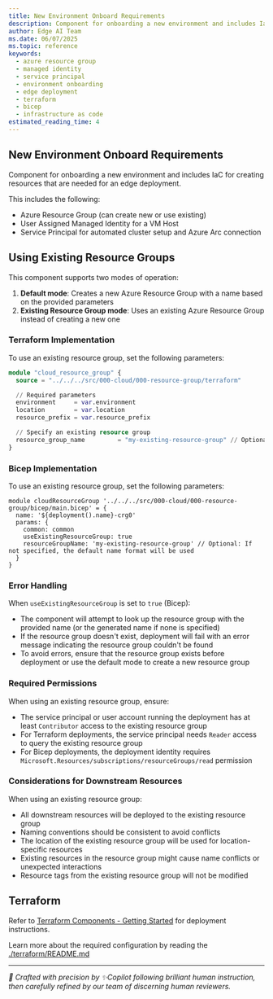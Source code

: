 ```yaml
---
title: New Environment Onboard Requirements
description: Component for onboarding a new environment and includes IaC for creating resources that are needed for an edge deployment including Azure Resource Group, User Assigned Managed Identity, and Service Principal
author: Edge AI Team
ms.date: 06/07/2025
ms.topic: reference
keywords:
  - azure resource group
  - managed identity
  - service principal
  - environment onboarding
  - edge deployment
  - terraform
  - bicep
  - infrastructure as code
estimated_reading_time: 4
---
```


## New Environment Onboard Requirements

Component for onboarding a new environment and includes IaC for creating resources that are needed for an
edge deployment.

This includes the following:

- Azure Resource Group (can create new or use existing)
- User Assigned Managed Identity for a VM Host
- Service Principal for automated cluster setup and Azure Arc connection

## Using Existing Resource Groups

This component supports two modes of operation:

1. **Default mode**: Creates a new Azure Resource Group with a name based on the provided parameters
2. **Existing Resource Group mode**: Uses an existing Azure Resource Group instead of creating a new one

### Terraform Implementation

To use an existing resource group, set the following parameters:

```terraform
module "cloud_resource_group" {
  source = "../../../src/000-cloud/000-resource-group/terraform"

  // Required parameters
  environment     = var.environment
  location        = var.location
  resource_prefix = var.resource_prefix

  // Specify an existing resource group
  resource_group_name         = "my-existing-resource-group" // Optional: If not specified, the default name format will be used
}
```

### Bicep Implementation

To use an existing resource group, set the following parameters:

```bicep
module cloudResourceGroup '../../../src/000-cloud/000-resource-group/bicep/main.bicep' = {
  name: '${deployment().name}-crg0'
  params: {
    common: common
    useExistingResourceGroup: true
    resourceGroupName: 'my-existing-resource-group' // Optional: If not specified, the default name format will be used
  }
}
```

### Error Handling

When `useExistingResourceGroup` is set to `true` (Bicep):

- The component will attempt to look up the resource group with the provided name (or the generated name if none is specified)
- If the resource group doesn't exist, deployment will fail with an error message indicating the resource group couldn't be found
- To avoid errors, ensure that the resource group exists before deployment or use the default mode to create a new resource group

### Required Permissions

When using an existing resource group, ensure:

- The service principal or user account running the deployment has at least `Contributor` access to the existing resource group
- For Terraform deployments, the service principal needs `Reader` access to query the existing resource group
- For Bicep deployments, the deployment identity requires `Microsoft.Resources/subscriptions/resourceGroups/read` permission

### Considerations for Downstream Resources

When using an existing resource group:

- All downstream resources will be deployed to the existing resource group
- Naming conventions should be consistent to avoid conflicts
- The location of the existing resource group will be used for location-specific resources
- Existing resources in the resource group might cause name conflicts or unexpected interactions
- Resource tags from the existing resource group will not be modified

## Terraform

Refer to [Terraform Components - Getting Started](../README.md#terraform-components---getting-started) for
deployment instructions.

Learn more about the required configuration by reading the [./terraform/README.md](./terraform/README.md)

---

<!-- markdownlint-disable MD036 -->
*🤖 Crafted with precision by ✨Copilot following brilliant human instruction,
then carefully refined by our team of discerning human reviewers.*
<!-- markdownlint-enable MD036 -->
